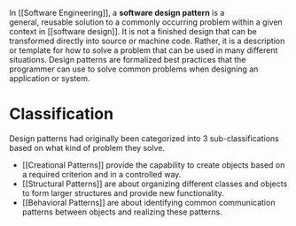 In [[Software Engineering]], a **software design pattern** is a general, reusable solution to a commonly occurring problem within a given context in [[software design]]. It is not a finished design that can be transformed directly into source or machine code. Rather, it is a description or template for how to solve a problem that can be used in many different situations. Design patterns are formalized best practices that the programmer can use to solve common problems when designing an application or system.

# Classification
Design patterns had originally been categorized into 3 sub-classifications based on what kind of problem they solve.
- [[Creational Patterns]] provide the capability to create objects based on a required criterion and in a controlled way.
- [[Structural Patterns]] are about organizing different classes and objects to form larger structures and provide new functionality. 
- [[Behavioral Patterns]] are about identifying common communication patterns between objects and realizing these patterns.
